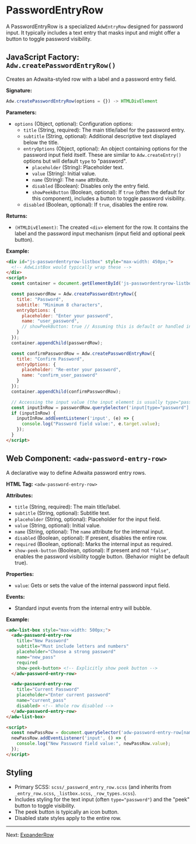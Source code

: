 # PasswordEntryRow

A PasswordEntryRow is a specialized `AdwEntryRow` designed for password input. It typically includes a text entry that masks input and might offer a button to toggle password visibility.

## JavaScript Factory: `Adw.createPasswordEntryRow()`

Creates an Adwaita-styled row with a label and a password entry field.

**Signature:**

```javascript
Adw.createPasswordEntryRow(options = {}) -> HTMLDivElement
```

**Parameters:**

*   `options` (Object, optional): Configuration options:
    *   `title` (String, required): The main title/label for the password entry.
    *   `subtitle` (String, optional): Additional descriptive text displayed below the title.
    *   `entryOptions` (Object, optional): An object containing options for the password input field itself. These are similar to `Adw.createEntry()` options but will default `type` to "password".
        *   `placeholder` (String): Placeholder text.
        *   `value` (String): Initial value.
        *   `name` (String): The `name` attribute.
        *   `disabled` (Boolean): Disables only the entry field.
        *   `showPeekButton` (Boolean, optional): If `true` (often the default for this component), includes a button to toggle password visibility.
    *   `disabled` (Boolean, optional): If `true`, disables the entire row.

**Returns:**

*   `(HTMLDivElement)`: The created `<div>` element for the row. It contains the label and the password input mechanism (input field and optional peek button).

**Example:**

```html
<div id="js-passwordentryrow-listbox" style="max-width: 450px;">
  <!-- AdwListBox would typically wrap these -->
</div>
<script>
  const container = document.getElementById('js-passwordentryrow-listbox');

  const passwordRow = Adw.createPasswordEntryRow({
    title: "Password",
    subtitle: "Minimum 8 characters",
    entryOptions: {
      placeholder: "Enter your password",
      name: "user_password",
      // showPeekButton: true // Assuming this is default or handled internally
    }
  });
  container.appendChild(passwordRow);

  const confirmPasswordRow = Adw.createPasswordEntryRow({
    title: "Confirm Password",
    entryOptions: {
      placeholder: "Re-enter your password",
      name: "confirm_user_password"
    }
  });
  container.appendChild(confirmPasswordRow);

  // Accessing the input value (the input element is usually type="password")
  const inputInRow = passwordRow.querySelector('input[type="password"], input[type="text"]'); // Input type might change if peek is active
  if (inputInRow) {
    inputInRow.addEventListener('input', (e) => {
      console.log("Password field value:", e.target.value);
    });
  }
</script>
```

## Web Component: `<adw-password-entry-row>`

A declarative way to define Adwaita password entry rows.

**HTML Tag:** `<adw-password-entry-row>`

**Attributes:**

*   `title` (String, required): The main title/label.
*   `subtitle` (String, optional): Subtitle text.
*   `placeholder` (String, optional): Placeholder for the input field.
*   `value` (String, optional): Initial value.
*   `name` (String, optional): The `name` attribute for the internal input.
*   `disabled` (Boolean, optional): If present, disables the entire row.
*   `required` (Boolean, optional): Marks the internal input as required.
*   `show-peek-button` (Boolean, optional): If present and not `"false"`, enables the password visibility toggle button. (Behavior might be default true).

**Properties:**
*   `value`: Gets or sets the value of the internal password input field.

**Events:**
*   Standard input events from the internal entry will bubble.

**Example:**

```html
<adw-list-box style="max-width: 500px;">
  <adw-password-entry-row
    title="New Password"
    subtitle="Must include letters and numbers"
    placeholder="Choose a strong password"
    name="new_pass"
    required
    show-peek-button> <!-- Explicitly show peek button -->
  </adw-password-entry-row>

  <adw-password-entry-row
    title="Current Password"
    placeholder="Enter current password"
    name="current_pass"
    disabled> <!-- Whole row disabled -->
  </adw-password-entry-row>
</adw-list-box>

<script>
  const newPassRow = document.querySelector('adw-password-entry-row[name="new_pass"]');
  newPassRow.addEventListener('input', () => {
    console.log("New Password field value:", newPassRow.value);
  });
</script>
```

## Styling

*   Primary SCSS: `scss/_password_entry_row.scss` (and inherits from `_entry_row.scss`, `_listbox.scss`, `_row_types.scss`).
*   Includes styling for the text input (often `type="password"`) and the "peek" button to toggle visibility.
*   The peek button is typically an icon button.
*   Disabled state styles apply to the entire row.

---
Next: [ExpanderRow](./expanderrow.md)

